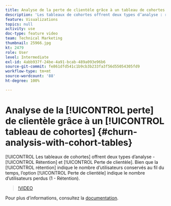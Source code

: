 ```yaml
---
title: Analyse de la perte de clientèle grâce à un tableau de cohortes
description: 'Les tableaux de cohortes offrent deux types d’analyse : rétention et perte de clientèle. Bien que la rétention indique le nombre d’utilisateurs conservés au fil du temps, l’option Perte de clientèle indique le nombre d’utilisateurs perdus (1 - Rétention).'
feature: Visualizations
topics: null
activity: use
doc-type: feature video
team: Technical Marketing
thumbnail: 25966.jpg
kt: 2479
role: User
level: Intermediate
exl-id: 4abb937f-24be-4a91-bcab-489a093e96b6
source-git-commit: fe861dfd541c1b9cb3b233fa3f56d55054305fd9
workflow-type: tm+mt
source-wordcount: '88'
ht-degree: 100%

---
```


# Analyse de la [!UICONTROL perte] de clientèle grâce à un [!UICONTROL tableau de cohortes] {#churn-analysis-with-cohort-tables}

[!UICONTROL Les tableaux de cohortes] offrent deux types d’analyse - [!UICONTROL Rétention] et [!UICONTROL Perte de clientèle]. Bien que la [!UICONTROL rétention] indique le nombre d’utilisateurs conservés au fil du temps, l’option [!UICONTROL Perte de clientèle] indique le nombre d’utilisateurs perdus (1 - Rétention).

>[!VIDEO](https://video.tv.adobe.com/v/25966/?quality=12)

Pour plus dʼinformations, consultez la [documentation](https://experienceleague.adobe.com/docs/analytics/analyze/analysis-workspace/visualizations/cohort-table/cohort-analysis.html?lang=fr).
